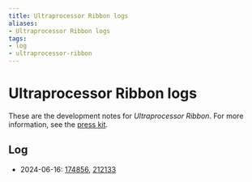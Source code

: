 ```yaml
---
title: Ultraprocessor Ribbon logs
aliases:
- Ultraprocessor Ribbon logs
tags:
- log
- ultraprocessor-ribbon
---
```


# Ultraprocessor Ribbon logs

These are the development notes for _Ultraprocessor Ribbon_. For more information, see the [press kit](../press-kits/ultraprocessor-ribbon.md).

## Log

- 2024-06-16: [174856](../entries/20240616_174856.md), [212133](../entries/20240616_212133.md)
